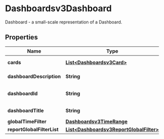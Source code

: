 

# Dashboardsv3Dashboard

Dashboard - a small-scale representation of a Dashboard.

## Properties

| Name | Type | Description | Notes |
|------------ | ------------- | ------------- | -------------|
|**cards** | [**List&lt;Dashboardsv3Card&gt;**](Dashboardsv3Card.md) | Dashboard cards. |  [optional] |
|**dashboardDescription** | **String** | Dashboard description. |  [optional] |
|**dashboardId** | **String** | Unique Dashboard ID. |  [optional] |
|**dashboardTitle** | **String** | Dashboard title. |  [optional] |
|**globalTimeFilter** | [**Dashboardsv3TimeRange**](Dashboardsv3TimeRange.md) |  |  [optional] |
|**reportGlobalFilterList** | [**List&lt;Dashboardsv3ReportGlobalFilter&gt;**](Dashboardsv3ReportGlobalFilter.md) |  |  [optional] |



